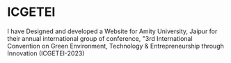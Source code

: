 # ICGETEI
I have Designed and developed a Website for Amity University, Jaipur for their annual international group of conference, "3rd International Convention on Green Environment, Technology &amp; Entrepreneurship through Innovation (ICGETEI-2023)
